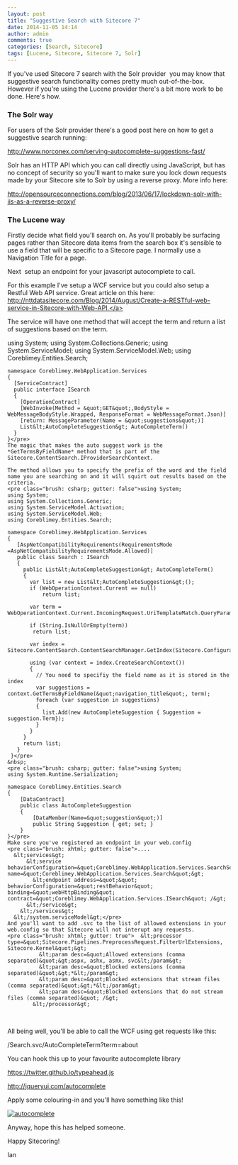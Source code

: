 ```yaml
---
layout: post
title: "Suggestive Search with Sitecore 7"
date: 2014-11-05 14:14
author: admin
comments: true
categories: [Search, Sitecore]
tags: [Lucene, Sitecore, Sitecore 7, Solr]
---
```

If you've used Sitecore 7 search with the Solr provider  you may know that suggestive search functionality comes pretty much out-of-the-box. However if you're using the Lucene provider there's a bit more work to be done. Here's how.


### The Solr way


For users of the Solr provider there's a good post here on how to get a suggestive search running:

<a href="http://www.norconex.com/serving-autocomplete-suggestions-fast/" target="_blank">http://www.norconex.com/serving-autocomplete-suggestions-fast/</a>

Solr has an HTTP API which you can call directly using JavaScript, but has no concept of security so you'll want to make sure you lock down requests made by your Sitecore site to Solr by using a reverse proxy. More info here:

<a href="http://opensourceconnections.com/blog/2013/06/17/lockdown-solr-with-iis-as-a-reverse-proxy/" target="_blank">http://opensourceconnections.com/blog/2013/06/17/lockdown-solr-with-iis-as-a-reverse-proxy/</a>


### The Lucene way


Firstly decide what field you'll search on. As you'll probably be surfacing pages rather than Sitecore data items from the search box it's sensible to use a field that will be specific to a Sitecore page. I normally use a Navigation Title for a page.

Next  setup an endpoint for your javascript autocomplete to call.

For this example I've setup a WCF service but you could also setup a Restful Web API service. Great article on this here: <a href="http://nttdatasitecore.com/Blog/2014/August/Create-a-RESTful-web-service-in-Sitecore-with-Web-API" target="_blank">http://nttdatasitecore.com/Blog/2014/August/Create-a-RESTful-web-service-in-Sitecore-with-Web-API.</a>

The service will have one method that will accept the term and return a list of suggestions based on the term.


using System;
    using System.Collections.Generic;
    using System.ServiceModel;
    using System.ServiceModel.Web;
    using Coreblimey.Entities.Search;
    
    namespace Coreblimey.WebApplication.Services
    {
      [ServiceContract]
      public interface ISearch
      {
        [OperationContract]
        [WebInvoke(Method = &quot;GET&quot;,BodyStyle =    WebMessageBodyStyle.Wrapped, ResponseFormat = WebMessageFormat.Json)]
        [return: MessageParameter(Name = &quot;suggestions&quot;)]
        List&lt;AutoCompleteSuggestion&gt; AutoCompleteTerm()
      }
    }</pre>
    The magic that makes the auto suggest work is the *GetTermsByFieldName* method that is part of the Sitecore.ContentSearch.IProviderSearchContext.
    
    The method allows you to specify the prefix of the word and the field name you are searching on and it will squirt out results based on the criteria.
    <pre class="brush: csharp; gutter: false">using System;
    using System;
    using System.Collections.Generic;
    using System.ServiceModel.Activation;
    using System.ServiceModel.Web;
    using Coreblimey.Entities.Search;
    
    namespace Coreblimey.WebApplication.Services
    {
       [AspNetCompatibilityRequirements(RequirementsMode =AspNetCompatibilityRequirementsMode.Allowed)]
       public class Search : ISearch
       {
         public List&lt;AutoCompleteSuggestion&gt; AutoCompleteTerm()
         {
           var list = new List&lt;AutoCompleteSuggestion&gt;();
           if (WebOperationContext.Current == null)
               return list;
    
           var term = WebOperationContext.Current.IncomingRequest.UriTemplateMatch.QueryParameters[Enumerators.Settings.Global.QueryStringNames.Term];
    
           if (String.IsNullOrEmpty(term))
            return list;
    
           var index = Sitecore.ContentSearch.ContentSearchManager.GetIndex(Sitecore.Configuration.Settings.GetSetting(&quot;SearchIndex.Index&quot;));
    
           using (var context = index.CreateSearchContext())
           {
             // You need to specifiy the field name as it is stored in the index 
             var suggestions =  context.GetTermsByFieldName(&quot;navigation_title&quot;, term);
             foreach (var suggestion in suggestions)
             {
               list.Add(new AutoCompleteSuggestion { Suggestion = suggestion.Term});
             }
           }
         }
         return list;
       }
     }</pre>
    &nbsp;
    <pre class="brush: csharp; gutter: false">using System;
    using System.Runtime.Serialization;
    
    namespace Coreblimey.Entities.Search
    {
        [DataContract]
        public class AutoCompleteSuggestion
        {
            [DataMember(Name=&quot;suggestion&quot;)]
            public String Suggestion { get; set; }
        }
    }</pre>
    Make sure you've registered an endpoint in your web.config
    <pre class="brush: xhtml; gutter: false">....
      &lt;services&gt;
          &lt;service behaviorConfiguration=&quot;Coreblimey.WebApplication.Services.SearchServiceBehavior&quot; name=&quot;Coreblimey.WebApplication.Services.Search&quot;&gt;
            &lt;endpoint address=&quot;&quot; behaviorConfiguration=&quot;restBehavior&quot; binding=&quot;webHttpBinding&quot; contract=&quot;Coreblimey.WebApplication.Services.ISearch&quot; /&gt;
          &lt;/service&gt;
        &lt;/services&gt;
      &lt;/system.serviceModel&gt;</pre>
    And you'll want to add .svc to the list of allowed extensions in your web.config so that Sitecore will not interupt any requests.
    <pre class="brush: xhtml; gutter: true">  &lt;processor type=&quot;Sitecore.Pipelines.PreprocessRequest.FilterUrlExtensions, Sitecore.Kernel&quot;&gt;
              &lt;param desc=&quot;Allowed extensions (comma separated)&quot;&gt;aspx, ashx, asmx, svc&lt;/param&gt;
              &lt;param desc=&quot;Blocked extensions (comma separated)&quot;&gt;*&lt;/param&gt;
              &lt;param desc=&quot;Blocked extensions that stream files (comma separated)&quot;&gt;*&lt;/param&gt;
              &lt;param desc=&quot;Blocked extensions that do not stream files (comma separated)&quot; /&gt;
            &lt;/processor&gt;

&nbsp;

All being well, you'll be able to call the WCF using get requests like this:

/Search.svc/AutoCompleteTerm?term=about

You can hook this up to your favourite autocomplete library

<a href="https://twitter.github.io/typeahead.js/" target="_blank">https://twitter.github.io/typeahead.js</a>

<a href="http://jqueryui.com/autocomplete/" target="_blank">http://jqueryui.com/autocomplete</a>

Apply some colouring-in and you'll have something like this!

<a href="http://coreblimey.azurewebsites.net/wp-content/uploads/2014/11/autocomplete.png">![autocomplete](http://coreblimey.azurewebsites.net/wp-content/uploads/2014/11/autocomplete.png)</a>

Anyway, hope this has helped someone.

Happy Sitecoring!

Ian
